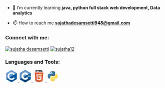 - 🌱 I’m currently learning **java, python full stack web development, Data analytics**

- 📫 How to reach me **sujathadesamsetti948@gmail.com**

<h3 align="left">Connect with me:</h3>
<p align="left">
<a href="https://linkedin.com/in/sujatha desamsetti" target="blank"><img align="center" src="https://raw.githubusercontent.com/rahuldkjain/github-profile-readme-generator/master/src/images/icons/Social/linked-in-alt.svg" alt="sujatha desamsetti" height="30" width="40" /></a>
<a href="https://www.codechef.com/users/sujatha12" target="blank"><img align="center" src="https://cdn.jsdelivr.net/npm/simple-icons@3.1.0/icons/codechef.svg" alt="sujatha12" height="30" width="40" /></a>
  <a href=""></a>
</p>

<h3 align="left">Languages and Tools:</h3>
<p align="left"> <a href="https://www.cprogramming.com/" target="_blank" rel="noreferrer"> <img src="https://raw.githubusercontent.com/devicons/devicon/master/icons/c/c-original.svg" alt="c" width="40" height="40"/> </a> <a href="https://www.w3schools.com/cpp/" target="_blank" rel="noreferrer"> <img src="https://raw.githubusercontent.com/devicons/devicon/master/icons/cplusplus/cplusplus-original.svg" alt="cplusplus" width="40" height="40"/> </a> <a href="https://www.w3.org/html/" target="_blank" rel="noreferrer"> <img src="https://raw.githubusercontent.com/devicons/devicon/master/icons/html5/html5-original-wordmark.svg" alt="html5" width="40" height="40"/> </a> <a href="https://www.python.org" target="_blank" rel="noreferrer"> <img src="https://raw.githubusercontent.com/devicons/devicon/master/icons/python/python-original.svg" alt="python" width="40" height="40"/> </a> </p>
